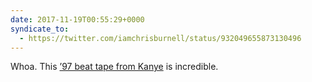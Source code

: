 ```yaml
---
date: 2017-11-19T00:55:29+0000
syndicate_to:
  - https://twitter.com/iamchrisburnell/status/932049655873130496
---
```


<c-youtube slug="myrXQebr488" label="Kanye West 1997 Beat Tape (All 8 tracks)"></c-youtube>

Whoa. This [’97 beat tape from Kanye](https://www.youtube.com/watch?v=myrXQebr488) is incredible.
